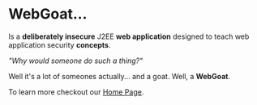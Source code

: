 # WebGoat...
 
Is a **deliberately insecure** J2EE **web application** designed to teach web application security **concepts**.

_"Why would someone do such a thing?"_

Well it's a lot of someones actually... and a goat. Well, a **WebGoat**.

To learn more checkout our [Home Page](http://webgoat.github.io).